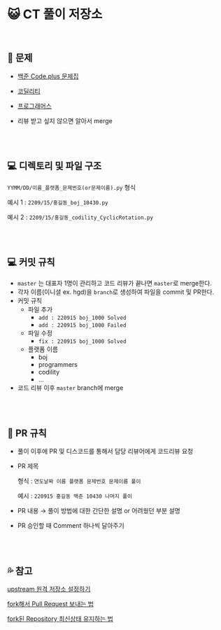 # :smiley_cat: **CT 풀이 저장소**

<br>

## 📘 문제

- [백준 Code.plus 문제집](https://www.acmicpc.net/workbook/codeplus)

- [코딜리티](https://app.codility.com/programmers/lessons/1-iterations/)

- [프로그래머스](https://school.programmers.co.kr/learn/challenges?tab=algorithm_practice_kit)

- 리뷰 받고 싶지 않으면 알아서 merge

<br>

<br>

## 💻 디렉토리 및 파일 구조

`YYMM/DD/이름_플랫폼_문제번호(or문제이름).py` 형식

예시 1 : `2209/15/홍길동_boj_10430.py`

예시 2 : `2209/15/홍길동_codility_CyclicRotation.py`

<br>

<br>

## 💻 커밋 규칙

- `master` 는 대표자 1명이 관리하고 코드 리뷰가 끝나면 `master`로 merge한다.
- 각자 이름(이니셜 ex. hgd)을 `branch`로 생성하여 파일을 commit 및 PR한다.
- 커밋 규칙
    - 파일 추가
        - `add : 220915 boj_1000 Solved`
        - `add : 220915 boj_1000 Failed`
    - 파일 수정
        - `fix : 220915 boj_1000 Solved`
    - 플랫폼 이름
        - boj
        - programmers
        - codility
        - ...
- 코드 리뷰 이후 `master` branch에 merge

<br>

<br>

## 🍴 PR 규칙

- 풀이 이후에 PR 및 디스코드를 통해서 담당 리뷰어에게 코드리뷰 요청

- PR 제목

  형식  : `연도날짜 이름 플랫폼 문제번호 문제이름 풀이`
  
  예시  : `220915 홍길동 백준 10430 나머지 풀이`

- PR 내용 → 풀이 방법에 대한 간단한 설명 or 어려웠던 부분 설명

- PR 승인할 때 Comment 하나씩 달아주기

<br>

<br>

## 💦 참고

[upstream 원격 저장소 설정하기](https://nochoco-lee.tistory.com/6)

[fork해서 Pull Request 보내는 법](https://wayhome25.github.io/git/2017/07/08/git-first-pull-request-story/)

[fork된 Repository 최신상태 유지하는 법](https://jybaek.tistory.com/775)

